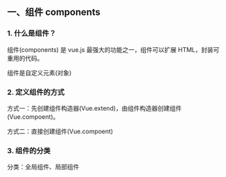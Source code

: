 ## 一、组件 components

### 1. 什么是组件？

组件(components) 是 vue.js 最强大的功能之一，组件可以扩展 HTML，封装可重用的代码。

组件是自定义元素(对象)

### 2. 定义组件的方式

方式一：先创建组件构造器(Vue.extend)，由组件构造器创建组件(Vue.compoent)。

方式二：直接创建组件(Vue.compoent)

### 3. 组件的分类

分类：全局组件、局部组件